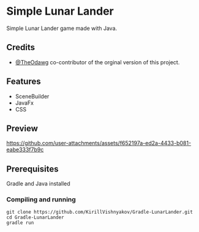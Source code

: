 # Simple Lunar Lander

Simple Lunar Lander game made with Java.
## Credits  
- [@TheOdawg](https://github.com/TheOdawg) co-contributor of the orginal version of this project.  

## Features
* SceneBuilder
* JavaFx
* CSS

## Preview
https://github.com/user-attachments/assets/f652197a-ed2a-4433-b081-eabe333f7b9c

## Prerequisites
Gradle and Java installed

### Compiling and running
```
git clone https://github.com/KirillVishnyakov/Gradle-LunarLander.git
cd Gradle-LunarLander
gradle run
```


